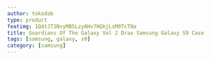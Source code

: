 ```yaml
---
author: tokodab
type: product
featimg: 1Q4tJT2NvyMB5Lzy8Hv7HQkjLsM0TcTNa
title: Guardians Of The Galaxy Vol 2 Drax Samsung Galaxy S9 Case
tags: [samsung, galaxy, s9]
category: [samsung]
---
```

